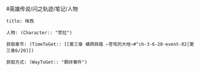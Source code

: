 #英雄传说/闪之轨迹/笔记/人物
```ad-note
title: 咪西

人物: (Character:: "劳拉")

获取章节: (TimeToGet:: [[第三章 横跨铁路 ~苍穹的大地~#^ch-3-6-20-event-02|第三章6/20]])

获取方式: (WayToGet:: "羁绊事件")

```
